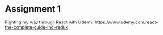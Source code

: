 # Assignment 1

Fighting my way through React with Udemy. https://www.udemy.com/react-the-complete-guide-incl-redux
